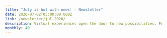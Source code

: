 ```yaml
---
title: "July is hot with news! - Newsletter"
date: 2020-07-02T05:00:00.000Z
link: /newsletter/jul-2020/
description: Virtual experiences open the door to new possibilities. For those who know and love the Hack Shack, we can now bring it to you virtually! Check it out in the blog post below, along with a whole lot of other news and tutorials. 
monthly: 40
---
```

            